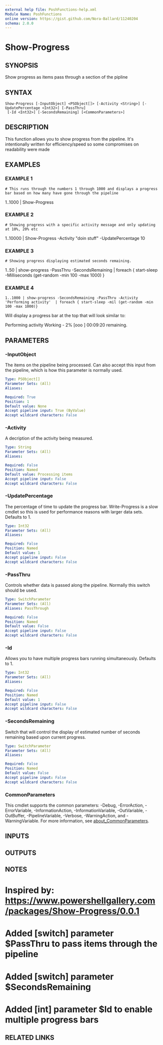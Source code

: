 ```yaml
---
external help file: PoshFunctions-help.xml
Module Name: PoshFunctions
online version: https://gist.github.com/Nora-Ballard/11240204
schema: 2.0.0
---
```


# Show-Progress

## SYNOPSIS
Show progress as items pass through a section of the pipline

## SYNTAX

```
Show-Progress [-InputObject] <PSObject[]> [-Activity <String>] [-UpdatePercentage <Int32>] [-PassThru]
 [-Id <Int32>] [-SecondsRemaining] [<CommonParameters>]
```

## DESCRIPTION
This function allows you to show progress from the pipeline.
It's intentionally written for efficiency/speed so some compromises on readability were made

## EXAMPLES

### EXAMPLE 1
```
# This runs through the numbers 1 through 1000 and displays a progress bar based on how many have gone through the pipeline
```

1..1000 | Show-Progress

### EXAMPLE 2
```
# Showing progress with a specific activity message and only updating at 10%, 20% etc
```

1..10000 | Show-Progress -Activity "doin stuff" -UpdatePercentage 10

### EXAMPLE 3
```
# Showing progress displaying estimated seconds remaining.
```

1..50 | show-progress  -PassThru -SecondsRemaining | foreach { start-sleep  -Milliseconds (get-random -min 100 -max 1000) }

### EXAMPLE 4
```
1..1000 | show-progress -SecondsRemaining -PassThru -Activity 'Performing activity'  | foreach { start-sleep -mil (get-random -min 100 -max 1000)}
```

Will display a progress bar at the top that will look similar to:

Performing activity
    Working - 2%
    \[ooo                                                                                                           \]
    00:09:20 remaining.

## PARAMETERS

### -InputObject
The items on the pipeline being processed.
Can also accept this input from the pipeline, which is how this parameter
is normally used.

```yaml
Type: PSObject[]
Parameter Sets: (All)
Aliases:

Required: True
Position: 1
Default value: None
Accept pipeline input: True (ByValue)
Accept wildcard characters: False
```

### -Activity
A decription of the activity being measured.

```yaml
Type: String
Parameter Sets: (All)
Aliases:

Required: False
Position: Named
Default value: Processing items
Accept pipeline input: False
Accept wildcard characters: False
```

### -UpdatePercentage
The percentage of time to update the progress bar.
Write-Progress is a slow cmdlet so this is used for performance
reasons with larger data sets.
Defaults to 1.

```yaml
Type: Int32
Parameter Sets: (All)
Aliases:

Required: False
Position: Named
Default value: 1
Accept pipeline input: False
Accept wildcard characters: False
```

### -PassThru
Controls whether data is passed along the pipeline.
Normally this switch should be used.

```yaml
Type: SwitchParameter
Parameter Sets: (All)
Aliases: PassThrough

Required: False
Position: Named
Default value: False
Accept pipeline input: False
Accept wildcard characters: False
```

### -Id
Allows you to have multiple progress bars running simultaneously.
Defaults to 1.

```yaml
Type: Int32
Parameter Sets: (All)
Aliases:

Required: False
Position: Named
Default value: 1
Accept pipeline input: False
Accept wildcard characters: False
```

### -SecondsRemaining
Switch that will control the display of estimated number of seconds remaining based upon current progress.

```yaml
Type: SwitchParameter
Parameter Sets: (All)
Aliases:

Required: False
Position: Named
Default value: False
Accept pipeline input: False
Accept wildcard characters: False
```

### CommonParameters
This cmdlet supports the common parameters: -Debug, -ErrorAction, -ErrorVariable, -InformationAction, -InformationVariable, -OutVariable, -OutBuffer, -PipelineVariable, -Verbose, -WarningAction, and -WarningVariable. For more information, see [about_CommonParameters](http://go.microsoft.com/fwlink/?LinkID=113216).

## INPUTS

## OUTPUTS

## NOTES
# Inspired by: https://www.powershellgallery.com/packages/Show-Progress/0.0.1
# Added \[switch\] parameter $PassThru to pass items through the pipeline
# Added \[switch\] parameter $SecondsRemaining
# Added \[int\] parameter $Id to enable multiple progress bars

## RELATED LINKS
